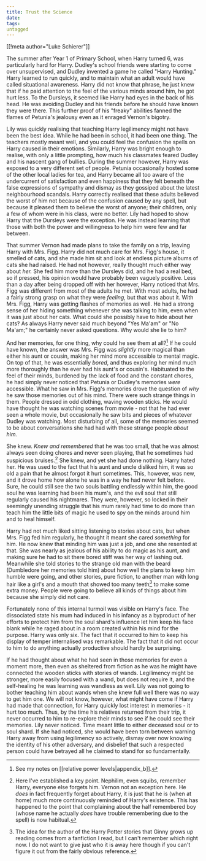 ```yaml
---
title: Trust the Science
date: 
tags:
untagged
---
```

[[!meta author="Luke Schierer"]]

The summer after Year 1 of Primary School, when Harry turned 6, was particularly
hard for Harry.  Dudley's school friends were starting to come over
unsupervised, and Dudley invented a game he called "Harry Hunting."  Harry
learned to run quickly, and to maintain what an adult would have called
situational awareness.  Harry did not know that phrase, he just knew that if he
paid attention to the feel of the various minds around him, he got hurt less. To
the Dursleys, it seemed like Harry had eyes in the back of his head.  He was
avoiding Dudley and his friends before he should have known they were there.
This further proof of his "freaky" abilities fanned the flames of Petunia's
jealousy even as it enraged Vernon's bigotry.  

Lily was quickly realising that teaching Harry legilimency might not have been
the best idea.  While he had been in school, it had been one thing.  The
teachers mostly meant well, and you could feel the confusion the spells on Harry
caused in their emotions.  Similarly, Harry was bright enough to realise, with
only a little prompting, how much his classmates feared Dudley and his nascent
gang of bullies.  During the summer however, Harry was exposed to a very
different set of people.  Petunia occasionally hosted some of the other local
ladies for tea, and Harry became all too aware of the undercurrent of
satisfaction and even happiness that they felt beneath the false expressions of
sympathy and dismay as they gossiped about the latest neighbourhood scandals.
Harry correctly realised that these adults believed the worst of him not because
of the confusion caused by any spell, but because it pleased them to believe the
worst of anyone; their children, only a few of whom were in his class, were no
better.  Lily had hoped to show Harry that the Dursleys were the exception.  He
was instead learning that those with both the power and willingness to help him
were few and far between.  

That summer Vernon had made plans to take the family on a trip, leaving Harry
with Mrs. Figg.  Harry did not much care for Mrs. Figg's house, it smelled of
cats, and she made him sit and look at endless picture albums of cats she had
raised.  He had not however, really thought much either way about *her.*  She
fed him more than the Dursleys did, and he had a real bed, so if pressed, his
opinion would have probably been vaguely positive.  Less than a day after being
dropped off with her however, Harry noticed that Mrs. Figg was different from
most of the adults he met.  With most adults, he had a fairly strong grasp on
what they were *feeling,* but that was about it.  With Mrs. Figg, Harry was
getting flashes of memories as well.  He had a strong sense of her hiding
something whenever she was talking to him, even when it was just about her cats.
What could she possibly have to hide about her cats‽ As always Harry never said
much beyond "Yes Ma'am" or "No Ma'am;" he certainly never asked questions.  Why
would she lie to him? 

And her memories, for one thing, why could he see them at all?[^210412-1] If
he could have known, the answer was Mrs. Figg was *slightly* more magical than
either his aunt or cousin, making her mind more accessible to mental magic.  On
top of that, he was essentially *bored*, and thus exploring her mind much more
thoroughly than he ever had his aunt's or cousin's.  Habituated to the feel of
their minds, burdened by the lack of food and the constant chores, he had simply
never noticed that Petunia or Dudley's memories *were* accessible.  What he saw
in Mrs. Figg's memories drove the question of *why* he saw those memories out of
his mind.  There were such strange things in them.  People dressed in odd
clothing, waving wooden sticks.  He would have thought he was watching scenes
from movie - not that he had ever seen a whole movie, but occasionally he saw
bits and pieces of whatever Dudley was watching.  Most disturbing of all, some
of the memories seemed to be about conversations she had had with these strange
people *about him.*  

She knew.  *Knew and remembered* that he was too small, that he was almost
always seen doing chores and never seen playing, that he sometimes had
suspicious bruises.[^211219-1]  She knew, and yet she had done nothing.  Harry
hated her.  He was used to the fact that his aunt and uncle disliked him, it was
so old a pain that he almost forgot it hurt sometimes.  This, however, was new,
and it drove home how alone he was in a way he had never felt before.  Sure, he
could still see the two souls battling endlessly within him, the good soul he
was learning had been his mum's, and the evil soul that still regularly caused
his nightmares.  They were, however, so locked in their seemingly unending
struggle that his mum rarely had time to do more than teach him the little bits
of magic he used to spy on the minds around him and to heal himself.  

Harry had not much liked sitting listening to stories about cats, but when Mrs.
Figg fed him regularly, he thought it meant she cared *something* for him.  He
now knew that minding him was just a job, and one she resented at that.  She was
nearly as jealous of his ability to do magic as his aunt, and making sure he had
to sit there bored stiff was her way of lashing out.  Meanwhile she told stories
to the strange old man with the beard (Dumbledore her memories told him) about
how well the plans to keep him humble were going, and other stories, pure
fiction, to another man with long hair like a girl's and a mouth that showed too
many teeth[^210208-3] to make some extra money.  People were going to believe
all kinds of things about him because she simply did not care.  

Fortunately none of this internal turmoil was visible on Harry's face.  The
dissociated state his mum had induced in his infancy as a byproduct of her
efforts to protect him from the soul shard's influence let him keep his face
blank while he raged about in a room created within his mind for the purpose.
Harry was only six.  The fact that it occurred to him to keep his display of
temper internalised was remarkable.  The fact that it did not occur to him to do
anything actually productive should hardly be surprising.  

If he had thought about what he had seen in those memories for even a moment
more, then even as sheltered from fiction as he was he might have connected the
wooden sticks with stories of wands.  Legilimency might be stronger, more easily
focused with a wand, but does not require it, and the self-healing he was
learning was wandless as well.  Lily was not going to bother teaching him about
wands when she knew full well there was no way to get him one.  We will not
know, however, what might have come if Harry had made that connection, for Harry
quickly lost interest in memories - it hurt too much.  Thus, by the time his
relatives returned from their trip, it never occurred to him to re-explore their
minds to see if he could see their memories.  Lily never noticed.  Time meant
little to either deceased soul or to soul shard. If she had noticed, she would
have been torn between warning Harry away from using legilimency so actively,
dismay over now knowing the identity of his other adversary, and disbelief that
such a respected person could have betrayed all he claimed to stand for so
fundamentally. 

[^211219-1]: Here I've established a key point.  Nephilim, even squibs, remember
    Harry, everyone else forgets him.  Vernon not an exception here.  He *does*
    in fact frequently forget about Harry, it is just that he is (when at home)
    much more continuously reminded of Harry's existence.  This has happened to
    the point that complaining about the half remembered boy (whose name he
    actually *does* have trouble remembering due to the spell) is now habitual.

[^210208-3]: The idea for the author of the Harry Potter stories that Ginny
    grows up reading comes from a fanfiction I read, but I can't remember which
    right now. I do not want to give just who it is away here though if you can't
    figure it out from the fairly obvious reference. 

[^210412-1]: See my notes on [[relative power levels|appendix_b]].
